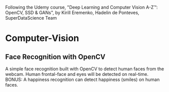 Following the Udemy course, "Deep Learning and Computer Vision A-Z™: OpenCV, SSD & GANs", by Kirill Eremenko, Hadelin de Ponteves, SuperDataScience Team

# Computer-Vision
## Face Recognition with OpenCV
A simple face recognition built with OpenCV to detect human faces from the webcam. Human frontal-face and eyes will be detected on real-time. BONUS: A happiness recognition can detect happiness (smiles) on human faces.
